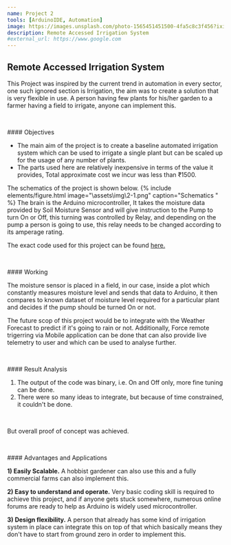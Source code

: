 ```yaml
---
name: Project 2
tools: [ArduinoIDE, Automation]
image: https://images.unsplash.com/photo-1565451451500-4fa5c8c3f456?ixid=MXwxMjA3fDB8MHxwaG90by1wYWdlfHx8fGVufDB8fHw%3D&ixlib=rb-1.2.1&auto=format&fit=crop&w=817&q=80
description: Remote Accessed Irrigation System
#external_url: https://www.google.com
---
```



<!--
https://youtu.be/ycKPtAkAFgk -> Embed this video!!
-->


## Remote Accessed Irrigation System

<!--
{% include elements/figure.html image="https://images.unsplash.com/photo-1611778030003-b681014615ff?ixid=MXwxMjA3fDB8MHxwaG90by1wYWdlfHx8fGVufDB8fHw%3D&ixlib=rb-1.2.1&auto=format&fit=crop&w=1955&q=30" caption="sample caption" %}
-->

This Project was inspired by the current trend in automation in every sector, one such ignored section is Irrigation, the aim was to create a solution that is very flexible in use. A person having few plants for his/her garden to a farmer having a field to irrigate, anyone can implement this.

<p>&nbsp;</p>
#### Objectives

- The main aim of the project is to create a baseline automated irrigation system which can be used to irrigate a single plant but can be scaled up for the usage of any number of plants.
- The parts used here are relatively inexpensive in terms of the value it provides, Total approximate cost we incur was less than ₹1500.

The schematics of the project is shown below.
{% include elements/figure.html image="\assets\img\2-1.png" caption="Schematics
" %}
The brain is the Arduino microcontroller, It takes the moisture data provided by Soil Moisture Sensor and will give instruction to the Pump to turn On or Off, this turning was controlled by Relay, and depending on the pump a person is going to use, this relay needs to be changed according to its amperage rating.

The exact code used for this project can be found [here.](https://github.com/yashraw/Codes/blob/main/Remote%20Irrigation.ino) <br>

<p>&nbsp;</p>
#### Working

The moisture sensor is placed in a field, in our case, inside a plot which constantly measures moisture level and sends that data to Arduino, it then compares to known dataset of moisture level required for a particular plant and decides if the pump should be turned On or not.

The future scop of this project would be to integrate with the Weather Forecast to predict if it's going to rain or not. Additionally, Force remote trigerring via Mobile application can be done that can also provide live telemetry to user and which can be used to analyse further.



<p>&nbsp;</p>
#### Result Analysis

1. The output of the code was binary, i.e. On and Off only, more fine tuning can be done.
2. There were so many ideas to integrate, but because of time constrained, it couldn't be done.
<br>

But overall proof of concept was achieved.


<p>&nbsp;</p>
#### Advantages and Applications

**1) Easily Scalable.** A hobbist gardener can also use this and a fully commercial farms can also implement this.

**2) Easy to understand and operate.** Very basic coding skill is required to achieve this project, and if anyone gets stuck somewhere, numerous online forums are ready to help as Arduino is widely used microcontroller.

**3) Design flexibility.**  A person that already has some kind of irrigation system in place can integrate this on top of that which basically means they don't have to start from ground zero in order to implement this.

<!--
{% include elements/video.html id="" %}
-->